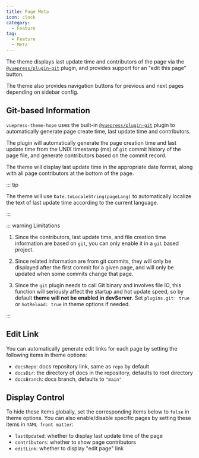 ```yaml
---
title: Page Meta
icon: clock
category:
  - Feature
tag:
  - Feature
  - Meta
---
```


The theme displays last update time and contributors of the page via the [`@vuepress/plugin-git`][git] plugin, and provides support for an "edit this page" button.

The theme also provides navigation buttons for previous and next pages depending on sidebar config.

<!-- more -->

## Git-based Information

`vuepress-theme-hope` uses the built-in [`@vuepress/plugin-git`][git] plugin to automatically generate page create time, last update time and contributors.

The plugin will automatically generate the page creation time and last update time from the UNIX timestamp (ms) of `git` commit history of the page file, and generate contributors based on the commit record.

The theme will display last update time in the appropriate date format, along with all page contributors at the bottom of the page.

::: tip

The theme will use `Date.toLocaleString(pageLang)` to automatically localize the text of last update time according to the current language.

:::

::: warning Limitations

1. Since the contributors, last update time, and file creation time information are based on `git`, you can only enable it in a `git` based project.
1. Since related information are from git commits, they will only be displayed after the first commit for a given page, and will only be updated when some commits change that page.

1. Since the `git` plugin needs to call Git binary and involves file IO, this function will seriously affect the startup and hot update speed, so by default **theme will not be enabled in devServer**. Set `plugins.git: true` or `hotReload: true` in theme options if needed.

:::

## Edit Link

You can automatically generate edit links for each page by setting the following items in theme options:

- `docsRepo`: docs repository link, same as `repo` by default
- `docsDir`: the directory of docs in the repository, defaults to root directory
- `docsBranch`: docs branch, defaults to `"main"`

## Display Control

To hide these items globally, set the corresponding items below to `false` in theme options. You can also enable/disable specific pages by setting these items in `YAML front matter`:

- `lastUpdated`: whether to display last update time of the page
- `contributors`: whether to show page contributors
- `editLink`: whether to display "edit page" link

[git]: https://ecosystem.vuejs.press/plugins/development/git.html
